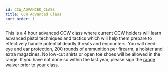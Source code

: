```yaml
---
id: CCW_ADVANCED_CLASS
title: CCW Advanced Class
sort_order: 1
---
```


This is a 4 hour advanced CCW class where current CCW holders will learn advanced pistol techniques and tactics which will help them prepare to effectively handle potential deadly threats and encounters. 
You will need: eye and ear protection, 200 rounds of ammunition per firearm, a holster and extra magazines.  No low-cut shirts or open toe shoes will be allowed in the range. 
If you have not done so within the last year, please sign the [range waiver](http://www.smartwaiver.com/v/stagestopgunshop) prior to your class. 